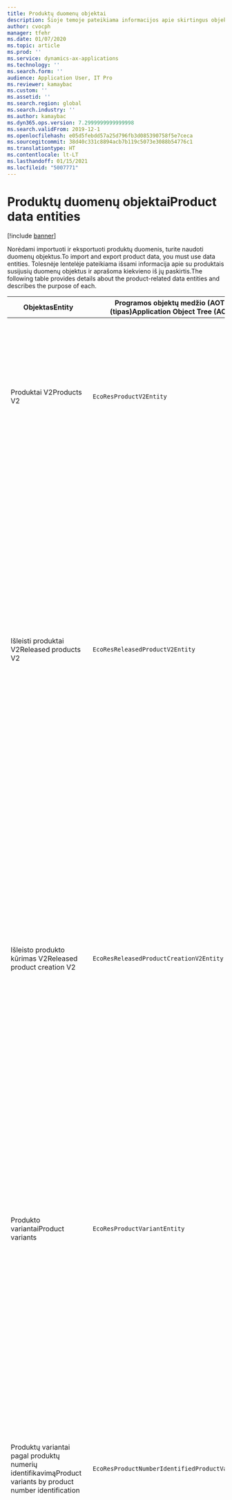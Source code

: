 ```yaml
---
title: Produktų duomenų objektai
description: Šioje temoje pateikiama informacijos apie skirtingus objektus, kuriuos naudojant galima importuoti ir eksportuoti produktų duomenis.
author: cvocph
manager: tfehr
ms.date: 01/07/2020
ms.topic: article
ms.prod: ''
ms.service: dynamics-ax-applications
ms.technology: ''
ms.search.form: ''
audience: Application User, IT Pro
ms.reviewer: kamaybac
ms.custom: ''
ms.assetid: ''
ms.search.region: global
ms.search.industry: ''
ms.author: kamaybac
ms.dyn365.ops.version: 7.2999999999999998
ms.search.validFrom: 2019-12-1
ms.openlocfilehash: e05d5febdd57a25d796fb3d085390758f5e7ceca
ms.sourcegitcommit: 38d40c331c8894acb7b119c5073e3088b54776c1
ms.translationtype: HT
ms.contentlocale: lt-LT
ms.lasthandoff: 01/15/2021
ms.locfileid: "5007771"
---
```

# <a name="product-data-entities"></a><span data-ttu-id="e18f4-103">Produktų duomenų objektai</span><span class="sxs-lookup"><span data-stu-id="e18f4-103">Product data entities</span></span>

[!include [banner](../includes/banner.md)]

<span data-ttu-id="e18f4-104">Norėdami importuoti ir eksportuoti produktų duomenis, turite naudoti duomenų objektus.</span><span class="sxs-lookup"><span data-stu-id="e18f4-104">To import and export product data, you must use data entities.</span></span> <span data-ttu-id="e18f4-105">Tolesnėje lentelėje pateikiama išsami informacija apie su produktais susijusių duomenų objektus ir aprašoma kiekvieno iš jų paskirtis.</span><span class="sxs-lookup"><span data-stu-id="e18f4-105">The following table provides details about the product-related data entities and describes the purpose of each.</span></span>

| <span data-ttu-id="e18f4-106">Objektas</span><span class="sxs-lookup"><span data-stu-id="e18f4-106">Entity</span></span> | <span data-ttu-id="e18f4-107">Programos objektų medžio (AOT) pavadinimas (tipas)</span><span class="sxs-lookup"><span data-stu-id="e18f4-107">Application Object Tree (AOT) name (type)</span></span> | <span data-ttu-id="e18f4-108">Pastabos</span><span class="sxs-lookup"><span data-stu-id="e18f4-108">Notes</span></span> |
|--------|-------------------------------------------|-------|
| <span data-ttu-id="e18f4-109">Produktai V2</span><span class="sxs-lookup"><span data-stu-id="e18f4-109">Products V2</span></span> | `EcoResProductV2Entity` | <span data-ttu-id="e18f4-110">Šis objektas naudojamas bendrai naudojamiems produktams – išskirtiesiems produktams bei bendriesiems produktams importuoti ir eksportuoti.</span><span class="sxs-lookup"><span data-stu-id="e18f4-110">This entity is used to import and export shared products-distinct products and product masters.</span></span> <span data-ttu-id="e18f4-111">Jį naudojant galima naujinimo funkcija.</span><span class="sxs-lookup"><span data-stu-id="e18f4-111">It allows for updates.</span></span> <span data-ttu-id="e18f4-112">Jis nepalaiko rinkiniu pagrįstų SQL operacijų.</span><span class="sxs-lookup"><span data-stu-id="e18f4-112">It doesn't support set-based SQL operations.</span></span> <span data-ttu-id="e18f4-113">Jį galima naudoti su „Open Data Protocol“ („OData“).</span><span class="sxs-lookup"><span data-stu-id="e18f4-113">It's enabled for Open Data Protocol (OData).</span></span> |
| <span data-ttu-id="e18f4-114">Išleisti produktai V2</span><span class="sxs-lookup"><span data-stu-id="e18f4-114">Released products V2</span></span> | `EcoResReleasedProductV2Entity` | <span data-ttu-id="e18f4-115">Šis objektas naudojamas išleistiems produktams – išskirtiesiems produktams bei bendriesiems produktams importuoti ir eksportuoti.</span><span class="sxs-lookup"><span data-stu-id="e18f4-115">This entity is used to import and export released products-distinct products and product masters.</span></span> <span data-ttu-id="e18f4-116">Jį naudojant galima naujinimo funkcija.</span><span class="sxs-lookup"><span data-stu-id="e18f4-116">It allows for updates.</span></span> <span data-ttu-id="e18f4-117">Norint jį naudoti, jau turi būti sukurtas bendrai naudojamas produktas.</span><span class="sxs-lookup"><span data-stu-id="e18f4-117">It requires that the shared product already be created.</span></span> <span data-ttu-id="e18f4-118">Importavus naują išleistą produktą, išleidžiamas bendrai naudojamas produktas.</span><span class="sxs-lookup"><span data-stu-id="e18f4-118">When a new released product is imported, a release of the shared product occurs.</span></span> <span data-ttu-id="e18f4-119">Taip pat yra atskirų objektų, kuriuos naudojant galima importuoti ir eksportuoti išleistus bendruosius produktus bei išleistus išskirtuosius variantus.</span><span class="sxs-lookup"><span data-stu-id="e18f4-119">There are also separate entities that can be used to import and export released product masters and released distinct variants.</span></span> <span data-ttu-id="e18f4-120">Šis objektas nepalaiko rinkiniu pagrįstų SQL operacijų ar naikinimo operacijų.</span><span class="sxs-lookup"><span data-stu-id="e18f4-120">This entity doesn't support set-based SQL operations or delete operations.</span></span> <span data-ttu-id="e18f4-121">Jį galima naudoti su „OData“.</span><span class="sxs-lookup"><span data-stu-id="e18f4-121">It's enabled for OData.</span></span> |
| <span data-ttu-id="e18f4-122">Išleisto produkto kūrimas V2</span><span class="sxs-lookup"><span data-stu-id="e18f4-122">Released product creation V2</span></span> | `EcoResReleasedProductCreationV2Entity` | <span data-ttu-id="e18f4-123">Naudojant šį objektą, vienu veiksmu importuojami bendrai naudojami produktai ir išleisti produktai.</span><span class="sxs-lookup"><span data-stu-id="e18f4-123">This entity is used to import shared products and released products in one step.</span></span> <span data-ttu-id="e18f4-124">Nors objektas palaiko eksportavimo galimybę, taip jo naudoti nerekomenduojama, nes objektas skirtas produktams kurti.</span><span class="sxs-lookup"><span data-stu-id="e18f4-124">Although it supports exports, that use isn't recommended, because the purpose of the entity is product creation.</span></span> <span data-ttu-id="e18f4-125">Jis nepalaiko naujinimų.</span><span class="sxs-lookup"><span data-stu-id="e18f4-125">It doesn't support updates.</span></span> <span data-ttu-id="e18f4-126">Jis palaiko ribotą laukų rinkinį (laukų, esančių produktų kūrimo dialogo lange).</span><span class="sxs-lookup"><span data-stu-id="e18f4-126">It supports a limited set of fields (fields that are available in the product creation dialog box).</span></span> <span data-ttu-id="e18f4-127">Jis nepalaiko rinkiniu pagrįstų SQL operacijų.</span><span class="sxs-lookup"><span data-stu-id="e18f4-127">It doesn't support set-based SQL operations.</span></span> <span data-ttu-id="e18f4-128">Jis nėra pasiekiamas naudojant „OData“.</span><span class="sxs-lookup"><span data-stu-id="e18f4-128">It isn't exposed through OData.</span></span> |
| <span data-ttu-id="e18f4-129">Produkto variantai</span><span class="sxs-lookup"><span data-stu-id="e18f4-129">Product variants</span></span> | `EcoResProductVariantEntity` | <span data-ttu-id="e18f4-130">Šis objektas naudojamas bendrai naudojamiems produktų variantams importuoti ir eksportuoti.</span><span class="sxs-lookup"><span data-stu-id="e18f4-130">This entity is used to import and export shared product variants.</span></span> <span data-ttu-id="e18f4-131">Jį naudojant galima naujinimo funkcija.</span><span class="sxs-lookup"><span data-stu-id="e18f4-131">It allows for updates.</span></span> <span data-ttu-id="e18f4-132">Norint jį naudoti, jau turi būti sukurtos dimensijų reikšmės.</span><span class="sxs-lookup"><span data-stu-id="e18f4-132">It requires that dimension values already be created.</span></span> <span data-ttu-id="e18f4-133">Integravimo raktas yra bendrasis produktas su produkto dimensijomis.</span><span class="sxs-lookup"><span data-stu-id="e18f4-133">The integration key is the product master plus product dimensions.</span></span> <span data-ttu-id="e18f4-134">Šis objektas nepalaiko rinkiniu pagrįstų SQL operacijų.</span><span class="sxs-lookup"><span data-stu-id="e18f4-134">This entity doesn't support set-based SQL operations.</span></span> <span data-ttu-id="e18f4-135">Jį galima naudoti su „OData“.</span><span class="sxs-lookup"><span data-stu-id="e18f4-135">It's enabled for OData.</span></span> <span data-ttu-id="e18f4-136">Jis palaiko naikinimo operacijas.</span><span class="sxs-lookup"><span data-stu-id="e18f4-136">It supports delete operations.</span></span> <span data-ttu-id="e18f4-137">Jo negalima išplėsti įtraukiant naujų produkto dimensijų.</span><span class="sxs-lookup"><span data-stu-id="e18f4-137">It can't be extended through the addition of new product dimensions.</span></span> |
| <span data-ttu-id="e18f4-138">Produktų variantai pagal produktų numerių identifikavimą</span><span class="sxs-lookup"><span data-stu-id="e18f4-138">Product variants by product number identification</span></span> | `EcoResProductNumberIdentifiedProductVariantEntity` | <span data-ttu-id="e18f4-139">Šis objektas naudojamas bendrai naudojamiems produktų variantams importuoti ir eksportuoti.</span><span class="sxs-lookup"><span data-stu-id="e18f4-139">This entity is used to import and export shared product variants.</span></span> <span data-ttu-id="e18f4-140">Jį naudojant galima naujinimo funkcija.</span><span class="sxs-lookup"><span data-stu-id="e18f4-140">It allows for updates.</span></span> <span data-ttu-id="e18f4-141">Norint jį naudoti, jau turi būti sukurtos dimensijų reikšmės.</span><span class="sxs-lookup"><span data-stu-id="e18f4-141">It requires that dimension values already be created.</span></span> <span data-ttu-id="e18f4-142">Integravimo raktas yra produkto numeris (o objekto **Produkto variantai** integravimo raktas yra bendrasis produktas su produkto dimensijomis).</span><span class="sxs-lookup"><span data-stu-id="e18f4-142">The integration key is the product number (whereas the integration key for the **Product variants** entity is the product master plus product dimensions).</span></span> |
| <span data-ttu-id="e18f4-143">Patvirtinto produkto variantai</span><span class="sxs-lookup"><span data-stu-id="e18f4-143">Released product variants</span></span> | `EcoResReleasedProductVariantEntity` | <span data-ttu-id="e18f4-144">Šis objektas naudojamas išleistiems produktų variantams importuoti ir eksportuoti.</span><span class="sxs-lookup"><span data-stu-id="e18f4-144">This entity is used to import and export released product variants.</span></span> <span data-ttu-id="e18f4-145">Jį naudojant galima naujinimo funkcija.</span><span class="sxs-lookup"><span data-stu-id="e18f4-145">It allows for updates.</span></span> <span data-ttu-id="e18f4-146">Norint jį naudoti, jau turi būti sukurti bendrai naudojami produkto variantai.</span><span class="sxs-lookup"><span data-stu-id="e18f4-146">It requires that shared product variants already be created.</span></span> <span data-ttu-id="e18f4-147">Importavus naują išleistą produkto variantą, išleidžiamas bendrai naudojamas produkto variantas.</span><span class="sxs-lookup"><span data-stu-id="e18f4-147">When a new released product variant is imported, a release of the shared product variant occurs.</span></span> <span data-ttu-id="e18f4-148">Šis objektas nepalaiko rinkiniu pagrįstų SQL operacijų.</span><span class="sxs-lookup"><span data-stu-id="e18f4-148">This entity doesn't support set-based SQL operations.</span></span> <span data-ttu-id="e18f4-149">Jį galima naudoti su „OData“.</span><span class="sxs-lookup"><span data-stu-id="e18f4-149">It's enabled for OData.</span></span> <span data-ttu-id="e18f4-150">Nors objektas palaiko naikinimo operacijas, taip jį naudojant sugadinami duomenys, nes dabartinėje platformoje yra klaida.</span><span class="sxs-lookup"><span data-stu-id="e18f4-150">Although it supports delete operations, that use currently causes data corruption because of a bug in the current platform.</span></span> <span data-ttu-id="e18f4-151">Šio objekto negalima išplėsti įtraukiant naujų produkto dimensijų.</span><span class="sxs-lookup"><span data-stu-id="e18f4-151">This entity can't be extended through the addition of new product dimensions.</span></span> |
| <span data-ttu-id="e18f4-152">Išleisti produktų variantai pagal produktų numerių identifikavimą</span><span class="sxs-lookup"><span data-stu-id="e18f4-152">Released product variants by product number identification</span></span> | `EcoResProductNumberIdentifiedReleasedProductVariantEntity` | <span data-ttu-id="e18f4-153">Šis objektas yra panašus į objektą **Išleisti produkto variantai**, tačiau integravimo raktas yra produkto numeris, o ne bendrasis produktas su produkto dimensijomis.</span><span class="sxs-lookup"><span data-stu-id="e18f4-153">This entity resembles the **Released product variants** entity, but the integration key is the product number instead of the product master plus product dimensions.</span></span> <span data-ttu-id="e18f4-154">Jį galima išplėsti įtraukiant naujų produkto dimensijų.</span><span class="sxs-lookup"><span data-stu-id="e18f4-154">It can be extended through the addition of new product dimensions.</span></span> |
| <span data-ttu-id="e18f4-155">Parduodami išleisti produktai</span><span class="sxs-lookup"><span data-stu-id="e18f4-155">Sellable released products</span></span> | `EcoResSellableReleasedProductEntity` | <span data-ttu-id="e18f4-156">Šis objektas naudojamas tik parduodamiesiems produktams eksportuoti.</span><span class="sxs-lookup"><span data-stu-id="e18f4-156">This entity is used to export only sellable products.</span></span> <span data-ttu-id="e18f4-157">Parduodamieji produktai – tai produktai, apie kuriuos pateikta informacija, reikalinga norint produktus naudoti pardavimo užsakyme.</span><span class="sxs-lookup"><span data-stu-id="e18f4-157">Sellable products are products that have the information that they require in order to be used in a sales order.</span></span> <span data-ttu-id="e18f4-158">Tos pačios taisyklės taikomos, kai produktas patikrinamas naudojant puslapio **Išleisti produktai** funkciją **Tikrinti**.</span><span class="sxs-lookup"><span data-stu-id="e18f4-158">The same rules apply when a product is validated by using the **Validate** function on the **Released products** page.</span></span> |
| <span data-ttu-id="e18f4-159">Išleisti išskirtieji produktai V2</span><span class="sxs-lookup"><span data-stu-id="e18f4-159">Released Distinct products V2</span></span> | `EcoResDistinctProductV2Entity` | <span data-ttu-id="e18f4-160">Šis objektas naudojamas išskirtiesiems produktams eksportuoti.</span><span class="sxs-lookup"><span data-stu-id="e18f4-160">This entity is used to export distinct products.</span></span> <span data-ttu-id="e18f4-161">Išskirtieji produktai gali būti produktai, potipio produktai ir produkto variantai.</span><span class="sxs-lookup"><span data-stu-id="e18f4-161">Those distinct products can be products, subtype products, and product variants.</span></span> |
| <span data-ttu-id="e18f4-162">Išleisti bendrieji produktai V2</span><span class="sxs-lookup"><span data-stu-id="e18f4-162">Released products masters V2</span></span> | `EcoResProductMasterV2Entity` | <span data-ttu-id="e18f4-163">Šis objektas naudojamas bendriesiems produktams importuoti ir eksportuoti.</span><span class="sxs-lookup"><span data-stu-id="e18f4-163">This entity is used to import and export product masters.</span></span> <span data-ttu-id="e18f4-164">Jis neturi duomenų tvarkymo galimybės.</span><span class="sxs-lookup"><span data-stu-id="e18f4-164">It isn't enabled for data management.</span></span> |
| <span data-ttu-id="e18f4-165">Elementas - brūkšninsi kodas</span><span class="sxs-lookup"><span data-stu-id="e18f4-165">Item - barcode</span></span> | `EcoResProductBarcodeEntityV3` | <span data-ttu-id="e18f4-166">Šis objektas naudojamas produktams ir brūkšniniams kodams eksportuoti.</span><span class="sxs-lookup"><span data-stu-id="e18f4-166">This entity is used to export products and bar codes.</span></span> <span data-ttu-id="e18f4-167">Šis objektas neleidžia keisti sekimo, naujinimų ar panaikinimų,</span><span class="sxs-lookup"><span data-stu-id="e18f4-167">This entity doesn't allow change tracking, updates, or deletes.</span></span> <span data-ttu-id="e18f4-168">Norėdami naudoti brūkšninių kodų keičiamą sekimą, naujinimus ar naikinimus, naudokite **Elementas - brūkšninio kodo susiejimo** objektą.</span><span class="sxs-lookup"><span data-stu-id="e18f4-168">To use change tracking, updates, or deletes on barcodes, use the **Item - barcode association** entity.</span></span> |
| <span data-ttu-id="e18f4-169">Prekė – brūkšninių kodų susiejimas</span><span class="sxs-lookup"><span data-stu-id="e18f4-169">Item - barcode association</span></span> | `EcoResProductBarcodeAssociationEntity` | <span data-ttu-id="e18f4-170">Šis objektas naudojamas produktams ir brūkšniniams kodams eksportuoti.</span><span class="sxs-lookup"><span data-stu-id="e18f4-170">This entity is used to export products and bar codes.</span></span> <span data-ttu-id="e18f4-171">Jis leidžia keisti sekimą, naujinimus ir panaikinimus.</span><span class="sxs-lookup"><span data-stu-id="e18f4-171">It allows change tracking, updates, and deletes.</span></span> <span data-ttu-id="e18f4-172">Norėdami naudoti objektą, funkcija  *Elementas - brūkšninio kodo pagerinimai* turi būti įjungta  [funkcijų valdyme](../../fin-ops-core/fin-ops/get-started/feature-management/feature-management-overview.md).</span><span class="sxs-lookup"><span data-stu-id="e18f4-172">To use the entity, the feature *Item - barcode improvements* must be enabled in [feature management](../../fin-ops-core/fin-ops/get-started/feature-management/feature-management-overview.md).</span></span> <span data-ttu-id="e18f4-173">Tai objekto raktas `AssociationID`, kuris sukuria sąsają tarp brūkšninio kodo ir gaminio.</span><span class="sxs-lookup"><span data-stu-id="e18f4-173">Its entity key is `AssociationID`, which creates the association between the barcode and the product.</span></span> <span data-ttu-id="e18f4-174">Norėdami įtraukti pagalbą šiam raktui, lentelė `InventitemBarcodeAssociation` bus užpildoma esančiais elemento brūkšinio kodo duomenimis jums įjungus funkciją.</span><span class="sxs-lookup"><span data-stu-id="e18f4-174">To add support for this key, the table `InventitemBarcodeAssociation` will be populated for existing item barcode data when you turn on the feature.</span></span> <span data-ttu-id="e18f4-175">Lentelė yra užpildoma naudojant krūvos darbą ir jei jūsų brūkšninio kodo lentelė turi didelį skaičių įrašų, gali užtrukti nemažai laiko krūvos darbo vykdymui.</span><span class="sxs-lookup"><span data-stu-id="e18f4-175">The table is populated using a batch job and if your barcode table has a large number of records, it could take significant time to run the batch job.</span></span> <span data-ttu-id="e18f4-176">Dėl to, rekomenduojame jums planuoti įjungti funkciją (dėl to, vykdyti krūvos darbą), kai tai suderinta su jūsų verslo grafiku.</span><span class="sxs-lookup"><span data-stu-id="e18f4-176">Therefore, we recommend that you plan to enable the feature (and therefore run the batch job) at a time that fits your business schedule.</span></span> |
| <span data-ttu-id="e18f4-177">Produktų ciklo būsenos</span><span class="sxs-lookup"><span data-stu-id="e18f4-177">Product lifecycle states</span></span> | `EcoResProductLifecycleSateEntity` | <span data-ttu-id="e18f4-178">Naudojant šį objektą, galima importuoti ir eksportuoti skirtingas produktų ciklo būsenas, kurios gali būti priskiriamos produktui.</span><span class="sxs-lookup"><span data-stu-id="e18f4-178">This entity is used to import and export the different product lifecycle states that can be assigned to a product.</span></span> |

> [!NOTE]
> <span data-ttu-id="e18f4-179">Naudodami duomenų objektą **Išleisti produktai V2**, produktų į sistemą galite importuoti, tik jei jau sukurtas bendrai naudojamas produktas.</span><span class="sxs-lookup"><span data-stu-id="e18f4-179">You can use the **Released Products V2** data entity to import products into the system only if the shared product has already been created.</span></span> <span data-ttu-id="e18f4-180">Kitu atveju, norėdami į sistemą importuoti produktų, turite naudoti duomenų objektą **Produktų kūrimas**.</span><span class="sxs-lookup"><span data-stu-id="e18f4-180">Otherwise, to import products into the system, you must use the **Product creation** data entity.</span></span>
